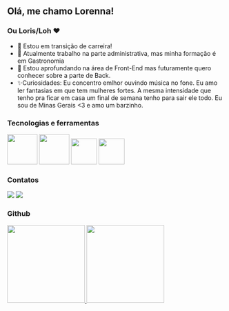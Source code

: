 ## Olá, me chamo Lorenna!
### Ou Loris/Loh ♥️

- 🔭 Estou em transição de carreira!
- 🌱 Atualmente trabalho na parte administrativa, mas minha formação é em Gastronomia 
- 👯 Estou aprofundando na área de Front-End mas futuramente quero conhecer sobre a parte de Back.
- ✨Curiosidades: Eu concentro emlhor ouvindo música no fone. Eu amo ler fantasias em que tem mulheres fortes. A mesma intensidade que tenho pra ficar em casa um final de semana tenho para sair ele todo. Eu sou de Minas Gerais <3 e amo um barzinho.

### Tecnologias e ferramentas

<div><img src="https://cdn.jsdelivr.net/gh/devicons/devicon@latest/icons/html5/html5-original-wordmark.svg" width="70" height="70"/> <img src="https://cdn.jsdelivr.net/gh/devicons/devicon@latest/icons/css3/css3-original-wordmark.svg" width="70" height="70"/> <img src="https://cdn.jsdelivr.net/gh/devicons/devicon@latest/icons/javascript/javascript-original.svg" width="60" height="60"/>  <img src="https://cdn.jsdelivr.net/gh/devicons/devicon@latest/icons/github/github-original-wordmark.svg" width="60" height="60"/></div>

### Contatos
<div>
<a href = "mailto:lohluizesd@gmail.com"><img loading="lazy" src="https://img.shields.io/badge/Gmail-D14836?style=for-the-badge&logo=gmail&logoColor=white" target="_blank"></a>
<a href="https://www.linkedin.com/in/lorenna-dias/" target="_blank"><img loading="lazy" src="https://img.shields.io/badge/-LinkedIn-%230077B5?style=for-the-badge&logo=linkedin&logoColor=white" target="_blank"></a>   
</div>

### Github
<div>
<a href="https://github.com/seu-usuário-aqui">
<img loading="lazy" height="180em" src="https://github-readme-stats.vercel.app/api/top-langs/?username=lohluizesd&layout=compact&langs_count=7&theme=dracula"/>
<img loading="lazy" height="180em" src="https://github-readme-stats.vercel.app/api?username=lohluizesd&show_icons=true&theme=dracula&include_all_commits=true&count_private=true"/>
</div>
          
